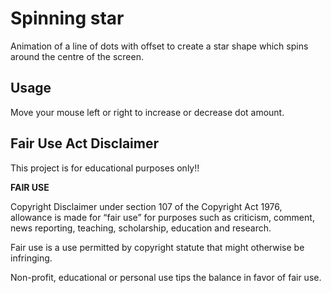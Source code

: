 
# Spinning star

Animation of a line of dots with offset to create a star shape which spins around the centre of the screen.




## Usage

Move your mouse left or right to increase or decrease dot amount.

## Fair Use Act Disclaimer

This project is for educational purposes only!!

**FAIR USE**

Copyright Disclaimer under section 107 of the Copyright Act 1976, allowance is made for “fair use” for purposes such as criticism, comment, news reporting, teaching, scholarship, education and research.

Fair use is a use permitted by copyright statute that might otherwise be infringing. 

Non-profit, educational or personal use tips the balance in favor of fair use. 